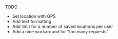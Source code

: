 TODO
* Set location with GPS
* Add text formatting
* Add limit for a number of saved locations per user
* Add a nice workaround for "too many requests"